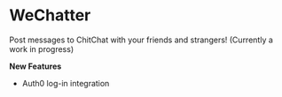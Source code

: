 # WeChatter

Post messages to ChitChat with your friends and strangers! (Currently a work in progress)

**New Features**
- Auth0 log-in integration

